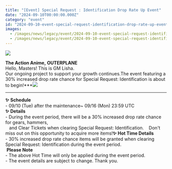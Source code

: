 ```yaml
---
title: "[Event] Special Request : Identification Drop Rate Up Event"
date: "2024-09-10T00:00:00.000Z"
category: "event"
id: "2024-09-10-event-special-request-identification-drop-rate-up-event"
images:
  - /images/news/legacy/event/2024-09-10-event-special-request-identification-drop-rate-up-event/91d0afb5a7d7402e9cac5d31b5151583.webp
  - /images/news/legacy/event/2024-09-10-event-special-request-identification-drop-rate-up-event/873ade4dc0c84cb085fcd2993011ba25.webp
---
```


![](/images/news/legacy/event/2024-09-10-event-special-request-identification-drop-rate-up-event/91d0afb5a7d7402e9cac5d31b5151583.webp)  

**The Action Anime,** **OUTERPLANE**  
Hello, Masters! This is GM Lisha.  
Our ongoing project to support your growth continues.The event featuring a 30% increased drop rate chance for Special Request: Identification is about to begin!***![](/images/news/legacy/event/2024-09-10-event-special-request-identification-drop-rate-up-event/873ade4dc0c84cb085fcd2993011ba25.webp)  
***  
**✨** **Schedule**  
\- 09/10 (Tue) after the maintenance~ 09/16 (Mon) 23:59 UTC  
**✨** **Details**  
\- During the event period, there will be a 30% increased drop rate chance for gears, hammers,  
   and Clear Tickets when clearing Special Request: Identification.    Don't miss out on this opportunity to acquire more items!**✨** **Hot Time Details**  
\- 30% increased drop rate chance items will be granted when clearing Special Request: Identification during the event period.  
 **Please Note**  
\- The above Hot Time will only be applied during the event period.  
\- The event details are subject to change. Thank you.
